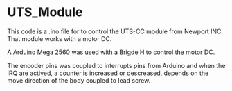 # UTS_Module

This code is a .ino file for to control the UTS-CC module from Newport INC. That module works with a motor DC. 

A Arduino Mega 2560 was used with a Brigde H to control the motor DC. 

The encoder pins was coupled to interrupts pins from Arduino and when the IRQ are actived, a counter is increased or descreased, depends on the move direction of the body coupled to lead screw. 
